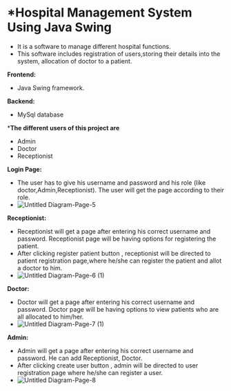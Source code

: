 # ***Hospital Management System Using Java Swing**
  * It is a software to manage different hospital functions.  
  * This software includes registration of users,storing their details into the system, allocation of doctor to a patient.
    
**Frontend:**
  * Java Swing framework.
    
**Backend:**
  * MySql database 
    
***The different users of this project are**   
  * Admin
  * Doctor
  * Receptionist

**Login Page:**
  * The user has to give his username and password and his role (like doctor,Admin,Receptionist). The user will get the page according to their role.
  * ![Untitled Diagram-Page-5](https://user-images.githubusercontent.com/43813438/114308635-45e7ef80-9b02-11eb-9ebf-48bb3c7b994b.png)
 
**Receptionist:**
  * Receptionist will get a page after entering his correct username and password. Receptionist page will be having options for registering the patient.
  * After clicking register patient button , receptionist will be directed to patient registration page,where he/she can register the patient and allot a doctor to him.
  * ![Untitled Diagram-Page-6 (1)](https://user-images.githubusercontent.com/43813438/114308762-834c7d00-9b02-11eb-904c-81e87bf885a1.png)
    
**Doctor:**
  * Doctor will get a page after entering his correct username and password. Doctor page will be having options to view patients who are all allocated to him/her.
  * ![Untitled Diagram-Page-7 (1)](https://user-images.githubusercontent.com/43813438/114308837-cd356300-9b02-11eb-8d12-639925bddf3a.png)

**Admin:**
  * Admin will get a page after entering his correct username and password. He can add Receptionist, Doctor.
  * After clicking create user button , admin will be directed to user registration page where he/she can register a user.
  * ![Untitled Diagram-Page-8](https://user-images.githubusercontent.com/43813438/114308909-05d53c80-9b03-11eb-8578-9508c31c880a.png)

    

 




